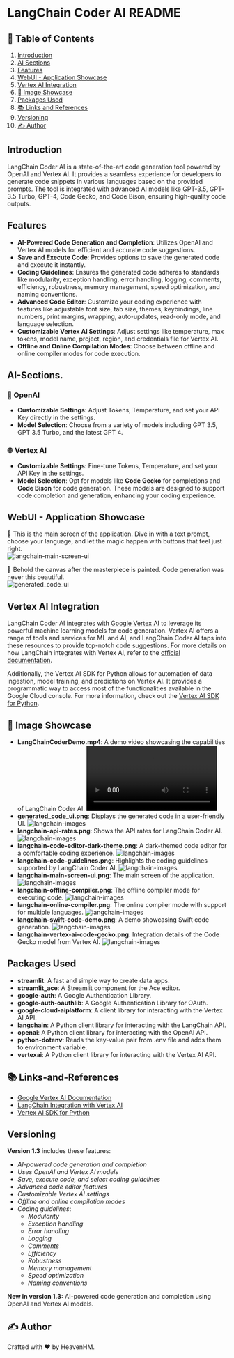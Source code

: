 # LangChain Coder AI README

## 📌 Table of Contents
1. [Introduction](#introduction)
2. [AI Sections](#ai-sections)
3. [Features](#features)
4. [WebUI - Application Showcase](#webui---application-showcase)
5. [Vertex AI Integration](#vertex-ai-integration)
6. [📸 Image Showcase](#📸-image-showcase)
7. [Packages Used](#packages-used)
8. [📚 Links and References](#📚-links-and-references)
9. [Versioning](#versioning)
10. [✍️ Author](#✍️-author)

## Introduction

LangChain Coder AI is a state-of-the-art code generation tool powered by OpenAI and Vertex AI. It provides a seamless experience for developers to generate code snippets in various languages based on the provided prompts. The tool is integrated with advanced AI models like GPT-3.5, GPT-3.5 Turbo, GPT-4, Code Gecko, and Code Bison, ensuring high-quality code outputs.

## Features

- **AI-Powered Code Generation and Completion**: Utilizes OpenAI and Vertex AI models for efficient and accurate code suggestions.
- **Save and Execute Code**: Provides options to save the generated code and execute it instantly.
- **Coding Guidelines**: Ensures the generated code adheres to standards like modularity, exception handling, error handling, logging, comments, efficiency, robustness, memory management, speed optimization, and naming conventions.
- **Advanced Code Editor**: Customize your coding experience with features like adjustable font size, tab size, themes, keybindings, line numbers, print margins, wrapping, auto-updates, read-only mode, and language selection.
- **Customizable Vertex AI Settings**: Adjust settings like temperature, max tokens, model name, project, region, and credentials file for Vertex AI.
- **Offline and Online Compilation Modes**: Choose between offline and online compiler modes for code execution.

## AI-Sections.
### 🤖 OpenAI 
- **Customizable Settings**: Adjust Tokens, Temperature, and set your API Key directly in the settings.
- **Model Selection**: Choose from a variety of models including GPT 3.5, GPT 3.5 Turbo, and the latest GPT 4.

### 🌐 Vertex AI 
- **Customizable Settings**: Fine-tune Tokens, Temperature, and set your API Key in the settings.
- **Model Selection**: Opt for models like **Code Gecko** for completions and **Code Bison** for code generation. These models are designed to support code completion and generation, enhancing your coding experience.


## WebUI - Application Showcase

🌆 This is the main screen of the application. Dive in with a text prompt, choose your language, and let the magic happen with buttons that feel just right.</br>
![langchain-main-screen-ui](https://github.com/haseeb-heaven/LangChain-CoderAI/blob/master/resources/langchain-main-screen-ui.png?raw=true "")

🎨 Behold the canvas after the masterpiece is painted. Code generation was never this beautiful.</br>
![generated_code_ui](https://github.com/haseeb-heaven/LangChain-CoderAI/blob/master/resources/generated_code_ui.png?raw=true "")

## Vertex AI Integration

LangChain Coder AI integrates with [Google Vertex AI](https://cloud.google.com/python/docs/reference/aiplatform/latest) to leverage its powerful machine learning models for code generation. Vertex AI offers a range of tools and services for ML and AI, and LangChain Coder AI taps into these resources to provide top-notch code suggestions. For more details on how LangChain integrates with Vertex AI, refer to the [official documentation](https://python.langchain.com/docs/integrations/llms/google_vertex_ai_palm).

Additionally, the Vertex AI SDK for Python allows for automation of data ingestion, model training, and predictions on Vertex AI. It provides a programmatic way to access most of the functionalities available in the Google Cloud console. For more information, check out the [Vertex AI SDK for Python](https://cloud.google.com/vertex-ai/docs/python-sdk/use-vertex-ai-python-sdk).

## 📸 Image Showcase

- **LangChainCoderDemo.mp4**: A demo video showcasing the capabilities of LangChain Coder AI.
![langchain-images](https://github.com/haseeb-heaven/LangChain-Coder/blob/master/resources/LangChainCoderDemo.mp4?raw=true "")</br>
- **generated_code_ui.png**: Displays the generated code in a user-friendly UI.
![langchain-images](https://github.com/haseeb-heaven/LangChain-Coder/blob/master/resources/generated_code_ui.png?raw=true "")</br>
- **langchain-api-rates.png**: Shows the API rates for LangChain Coder AI.
![langchain-images](https://github.com/haseeb-heaven/LangChain-Coder/blob/master/resources/langchain-api-rates.png?raw=true "")</br>
- **langchain-code-editor-dark-theme.png**: A dark-themed code editor for a comfortable coding experience.
![langchain-images](https://github.com/haseeb-heaven/LangChain-Coder/blob/master/resources/langchain-code-editor-dark-theme.png?raw=true "")</br>
- **langchain-code-guidelines.png**: Highlights the coding guidelines supported by LangChain Coder AI.
![langchain-images](https://github.com/haseeb-heaven/LangChain-Coder/blob/master/resources/langchain-code-guidelines.png?raw=true "")</br>
- **langchain-main-screen-ui.png**: The main screen of the application.
![langchain-images](https://github.com/haseeb-heaven/LangChain-Coder/blob/master/resources/langchain-main-screen-ui.png?raw=true "")</br>
- **langchain-offline-compiler.png**: The offline compiler mode for executing code.
![langchain-images](https://github.com/haseeb-heaven/LangChain-Coder/blob/master/resources/langchain-offline-compiler.png?raw=true "")</br>
- **langchain-online-compiler.png**: The online compiler mode with support for multiple languages.
![langchain-images](https://github.com/haseeb-heaven/LangChain-Coder/blob/master/resources/langchain-online-compiler.png?raw=true "")</br>
- **langchain-swift-code-demo.png**: A demo showcasing Swift code generation.
![langchain-images](https://github.com/haseeb-heaven/LangChain-Coder/blob/master/resources/langchain-swift-code-demo.png?raw=true "")</br>
- **langchain-vertex-ai-code-gecko.png**: Integration details of the Code Gecko model from Vertex AI.
![langchain-images](https://github.com/haseeb-heaven/LangChain-Coder/blob/master/resources/langchain-vertex-ai-code-gecko.png?raw=true "")</br>


## Packages Used

- **streamlit**: A fast and simple way to create data apps.
- **streamlit_ace**: A Streamlit component for the Ace editor.
- **google-auth**: A Google Authentication Library.
- **google-auth-oauthlib**: A Google Authentication Library for OAuth.
- **google-cloud-aiplatform**: A client library for interacting with the Vertex AI API.
- **langchain**: A Python client library for interacting with the LangChain API.
- **openai**: A Python client library for interacting with the OpenAI API.
- **python-dotenv**: Reads the key-value pair from .env file and adds them to environment variable.
- **vertexai**: A Python client library for interacting with the Vertex AI API.


## 📚 Links-and-References
- [Google Vertex AI Documentation](https://cloud.google.com/python/docs/reference/aiplatform/latest)
- [LangChain Integration with Vertex AI](https://python.langchain.com/docs/integrations/llms/google_vertex_ai_palm)
- [Vertex AI SDK for Python](https://cloud.google.com/vertex-ai/docs/python-sdk/use-vertex-ai-python-sdk)


## Versioning

**Version 1.3** includes these features:

- *AI-powered code generation and completion*
- *Uses OpenAI and Vertex AI models*
- *Save, execute code, and select coding guidelines*
- *Advanced code editor features*
- *Customizable Vertex AI settings*
- *Offline and online compilation modes*
- *Coding guidelines*: 
  - *Modularity*
  - *Exception handling*
  - *Error handling*
  - *Logging*
  - *Comments*
  - *Efficiency*
  - *Robustness*
  - *Memory management*
  - *Speed optimization*
  - *Naming conventions*

**New in version 1.3:** AI-powered code generation and completion using OpenAI and Vertex AI models.

## ✍️ Author
Crafted with ❤️ by HeavenHM.